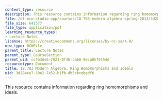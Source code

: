 ```yaml
---
content_type: resource
description: This resource contains information regarding ring homomorphisms and ideals.
file: /ol-ocw-studio-app/courses/18-703-modern-algebra-spring-2013/3d284ce730e27a52b1fbdb5cbcebedf6_MIT18_703S13_pra_l_16.pdf
file_size: 641577
file_type: application/pdf
learning_resource_types:
- Lecture Notes
license: https://creativecommons.org/licenses/by-nc-sa/4.0/
ocw_type: OCWFile
parent_title: Lecture Notes
parent_type: CourseSection
parent_uid: cc4b3de6-7021-0f46-cab8-9eca8bf0554d
resourcetype: Document
title: 18.703 Modern Algebra, Ring Homomorphisms and Ideals
uid: 3d284ce7-30e2-7a52-b1fb-db5cbcebedf6
---
```

This resource contains information regarding ring homomorphisms and ideals.